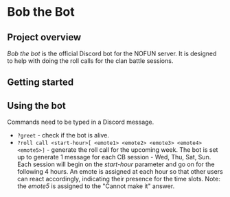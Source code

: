 # Bob the Bot
## Project overview

*Bob the bot* is the official Discord bot for the NOFUN server. It is designed to help with doing the roll calls for the clan battle sessions.

## Getting started

<TBC>

## Using the bot

Commands need to be typed in a Discord message.

- `?greet` - check if the bot is alive.
- `?roll call <start-hour>[ <emote1> <emote2> <emote3> <emote4> <emote5>]` - generate the roll call for the upcoming week. The bot is set up to generate 1 message for each CB session - Wed, Thu, Sat, Sun. Each session will begin on the *start-hour* parameter and go on for the following 4 hours. An emote is assigned at each hour so that other users can react accordingly, indicating their presence for the time slots. Note: the *emote5* is assigned to the "Cannot make it" answer.
